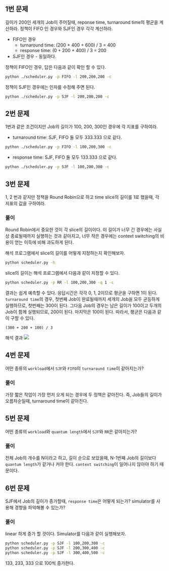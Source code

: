 ## 1번 문제 
길이가 200인 세개의 Job이 주어질때, reponse time, turnaround time의 평균을 계산하라. 정책이 FIFO 인 경우와 SJF인 경우 각각 계산하라.

- FIFO인 경우
  - turnaround time: (200 + 400 + 600) / 3 = 400
  - response time: (0 + 200 + 400) / 3 = 200
- SJF인 경우 - 동일하다.

정책이 FIFO인 경우, 답은 다음과 같이 확인 할 수 있다.
```bash
python ./scheduler.py -p FIFO -l 200,200,200 -c
```

정책이 SJF인 경우에는 인자를 수정해 주면 된다. 
```bash
python ./scheduler.py -p SJF -l 200,200,200 -c
```

## 2번 문제
1번과 같은 조건이지만 Job의 길이가 100, 200, 300인 경우에 각 지표를 구하여라. 

- turnaround time: SJF, FIFO 둘 모두 333.333 으로 같다. 
```bash
python ./scheduler.py -p FIFO -l 100,200,300 -c
```
- response time: SJF, FIFO 둘 모두 133.333 으로 같다. 
```bash
python ./scheduler.py -p SJF -l 100,200,300 -c
```

## 3번 문제
1, 2 번과 같지만 정책을 Round Robin으로 하고 time slice의 길이를 1로 했을때,
각 지표의 값을 구하여라.

### 풀이
Round Robin에서 중요한 것이 각 slice의 길이이다. 이 길이가 너무 긴 경우에는
사실상 종료될때까지 실행하는 것과 같아지고, 너무 작은 경우에는 context switching의 비용이
얻는 이득에 비해 과도하게 된다. 

해석 프로그램에서 slice의 길이를 어떻게 지정하는지 확인해보자.
```bash
python scheduler.py -h
```

slice의 길이는 해석 프로그램에서 다음과 같이 지정할 수 있다.
```bash
python scheduler.py -p RR -l 100,200,300 -q 1 -c
```

결과는 쉽게 예측할 수 있다. 응답시간은 각각 0, 1, 2이므로 평균을 구하면 1이 된다.
`turnaround time`의 경우, 첫번째 Job이 완료될때까지 세개의 Job을 모두 균등하게 실행하므로, 
첫번째는 300이 된다. 그다음 Job의 경우는 남은 길이가 100이고 두개의 Job이 함께 실행되므로, 
200이 된다. 마지막은 100이 된다. 따라서, 평균은 다음과 같이 구할 수 있다.

```
(300 + 200 + 100) / 3
```

해석 결과 
![](https://user-images.githubusercontent.com/53764714/200163872-8af1800d-8f15-4e65-8695-0483ec4ab5a1.png)

## 4번 문제
어떤 종류의 `workload`에서 `SJF`와 `FIFO`의 `turnaround time`이 같아지는가?

### 풀이
가장 짧은 작업이 가장 먼저 오게 되는 경우에 두 정책은 같아진다.
즉, Job들의 길이가 오름차순일때, turnaround time이 같아진다.

## 5번 문제
어떤 종류의 `workload`와 `quantum length`에서 `SJF`와 `RR`은 같아지는가?

### 풀이
전체 Job의 개수를 N이라고 하고, 길이 순으로 보았을때,
N-1번째 Job의 길이보다 `quantum length`가 같거나 커야 한다. 
`context switching`이 일어나지 않아야 하기 때문이다.

## 6번 문제
SJF에서 Job의 길이가 증가할때, `response time`은 어떻게 되는가?
simulator를 사용해 경향을 파악해볼 수 있는가?

### 풀이 
linear 하게 증가 할 것이다.
Simulator를 다음과 같이 실행해보자.
```bash
python scheduler.py -p SJF -l 100,200,300 -c
python scheduler.py -p SJF -l 200,300,400 -c
python scheduler.py -p SJF -l 300,400,500 -c

```
133, 233, 333 으로 100씩 증가한다.
